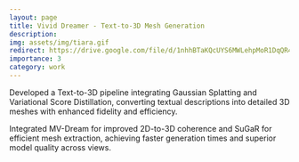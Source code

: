 ```yaml
---
layout: page
title: Vivid Dreamer - Text-to-3D Mesh Generation
description: 
img: assets/img/tiara.gif
redirect: https://drive.google.com/file/d/1nhhBTaKQcUYS6MWLehpMoR1DqQR40ikt/view?usp=sharing
importance: 3
category: work
---
```

Developed a Text-to-3D pipeline integrating Gaussian Splatting and Variational Score Distillation, converting textual descriptions into detailed 3D meshes with enhanced fidelity and efficiency.

Integrated MV-Dream for improved 2D-to-3D coherence and SuGaR for efficient mesh extraction, achieving faster generation times and superior model quality across views.